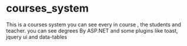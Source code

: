 # courses_system
This is a courses system you can see every in course , the students and teacher. you can see degrees
By ASP.NET and some plugins like toast, jquery ui and data-tables

